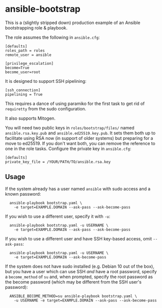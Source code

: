 # ansible-bootstrap
This is a (slightly stripped down) production example of an Ansible
bootstrapping role & playbook.

The role assumes the following in `ansible.cfg`:
```
[defaults]
roles_path = roles
remote_user = ansible

[privilege_escalation]
become=True
become_user=root
```

It is designed to support SSH pipelining:
```
[ssh_connection]
pipelining = True
```
This requires a dance of using paramiko for the first task to get rid of
`requiretty` from the sudo configuration.

It also supports Mitogen.

You will need two public keys in `roles/bootstrap/files/` named
`ansible.rsa.key.pub` and `ansible.ed25519.key.pub`.  It sets them both
up to facilitate using RSA now (in support of older systems) but preparing for
a move to ed25519.  If you don't want both, you can remove the reference to
one in the role tasks.  Configure the private key in `ansible.cfg`:
```
[defaults]
private_key_file = /YOUR/PATH/TO/ansible.rsa.key
```

## Usage

If the system already has a user named `ansible` with sudo access and a
known password:
```
  ansible-playbook bootstrap.yaml \
    -e target=EXAMPLE.DOMAIN --ask-pass --ask-become-pass
```

If you wish to use a different user, specify it with `-u`:
```
  ansible-playbook bootstrap.yaml -u USERNAME \
    -e target=EXAMPLE.DOMAIN --ask-pass --ask-become-pass
```

If you wish to use a different user and have SSH key-based access, omit
`--ask-pass`:
```
  ansible-playbook bootstrap.yaml -u USERNAME \
    -e target=EXAMPLE.DOMAIN --ask-become-pass
```

If the system does not have sudo installed (e.g. Debian 10 out of the box),
but you have a user which can use SSH _and_ have a root password, specify a
`become_method` of `su` and, when prompted, specify the root password as the
become password (which may be different from the SSH user's password):
```
  ANSIBLE_BECOME_METHOD=su ansible-playbook bootstrap.yaml \
    -u USERNAME -e target=EXAMPLE.DOMAIN --ask-pass --ask-become-pass
```
